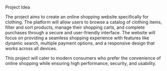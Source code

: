 Project Idea

The project aims to create an online shopping website specifically for clothing. The platform will allow users to browse a catalog of clothing items, filter and sort products, manage their shopping carts, and complete purchases through a secure and user-friendly interface. The website will focus on providing a seamless shopping experience with features like dynamic search, multiple payment options, and a responsive design that works across all devices.

This project will cater to modern consumers who prefer the convenience of online shopping while ensuring high performance, security, and usability.